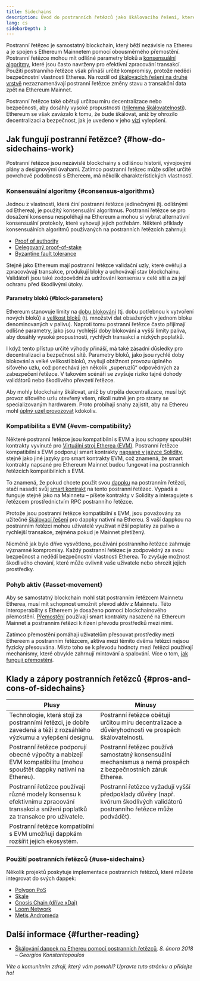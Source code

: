 ```yaml
---
title: Sidechains
description: Úvod do postranních řetězců jako škálovacího řešení, které v současnosti využívá komunita Etherea.
lang: cs
sidebarDepth: 3
---
```


Postranní řetězec je samostatný blockchain, který běží nezávisle na Ethereu a je spojen s Ethereum Mainnetem pomocí obousměrného přemostění. Postranní řetězce mohou mít odlišné parametry bloků a [konsensuální algoritmy](/developers/docs/consensus-mechanisms/), které jsou často navrženy pro efektivní zpracování transakcí. Použití postranního řetězce však přináší určité kompromisy, protože nedědí bezpečnostní vlastnosti Etherea. Na rozdíl od [škálovacích řešení na druhé vrstvě](/layer-2/) nezaznamenávají postranní řetězce změny stavu a transakční data zpět na Ethereum Mainnet.

Postranní řetězce také obětují určitou míru decentralizace nebo bezpečnosti, aby dosáhly vysoké propustnosti ([trilemma škálovatelnosti](https://vitalik.eth.limo/general/2021/05/23/scaling.html)). Ethereum se však zavázalo k tomu, že bude škálovat, aniž by ohrozilo decentralizaci a bezpečnost, jak je uvedeno v jeho [vizi](/roadmap/vision/) vylepšení.

## Jak fungují postranní řetězce? {#how-do-sidechains-work}

Postranní řetězce jsou nezávislé blockchainy s odlišnou historií, vývojovými plány a designovými úvahami. Zatímco postranní řetězec může sdílet určité povrchové podobnosti s Ethereem, má několik charakteristických vlastností.

### Konsensuální algoritmy {#consensus-algorithms}

Jednou z vlastností, která činí postranní řetězce jedinečnými (tj. odlišnými od Etherea), je použitý konsensuální algoritmus. Postranní řetězce se pro dosažení konsensu nespoléhají na Ethereum a mohou si vybrat alternativní konsensuální protokoly, které vyhovují jejich potřebám. Některé příklady konsensuálních algoritmů používaných na postranních řetězcích zahrnují:

- [Proof of authority](/developers/docs/consensus-mechanisms/poa/)
- [Delegovaný proof-of-stake](https://en.bitcoin.it/wiki/Delegated_proof_of_stake)
- [Byzantine fault tolerance](https://decrypt.co/resources/byzantine-fault-tolerance-what-is-it-explained)

Stejně jako Ethereum mají postranní řetězce validační uzly, které ověřují a zpracovávají transakce, produkují bloky a uchovávají stav blockchainu. Validátoři jsou také zodpovědní za udržování konsensu v celé síti a za její ochranu před škodlivými útoky.

#### Parametry bloků {#block-parameters}

Ethereum stanovuje limity na [dobu blokování](/developers/docs/blocks/#block-time) (tj. dobu potřebnou k vytvoření nových bloků) a [velikost bloků](/developers/docs/blocks/#block-size) (tj. množství dat obsažených v jednom bloku denominovaných v palivu). Naproti tomu postranní řetězce často přijímají odlišné parametry, jako jsou rychlejší doby blokování a vyšší limity paliva, aby dosáhly vysoké propustnosti, rychlých transakcí a nízkých poplatků.

I když tento přístup určité výhody přináší, má také zásadní důsledky pro decentralizaci a bezpečnost sítě. Parametry bloků, jako jsou rychlé doby blokování a velké velikosti bloků, zvyšují obtížnost provozu úplného síťového uzlu, což ponechává jen několik „superuzlů“ odpovědných za zabezpečení řetězce. V takovém scénáři se zvyšuje riziko tajné dohody validátorů nebo škodlivého převzetí řetězce.

Aby mohly blockchainy škálovat, aniž by utrpěla decentralizace, musí být provoz síťového uzlu otevřený všem, nikoli nutně jen pro strany se specializovaným hardwarem. Proto probíhají snahy zajistit, aby na Ethereu mohl [úplný uzel provozovat](/developers/docs/nodes-and-clients/#why-should-i-run-an-ethereum-node) kdokoliv.

### Kompatibilita s EVM {#evm-compatibility}

Některé postranní řetězce jsou kompatibilní s EVM a jsou schopny spouštět kontrakty vyvinuté pro [Virtuální stroj Etherea (EVM)](/developers/docs/evm/). Postranní řetězce kompatibilní s EVM podporují smart kontrakty [napsané v jazyce Solidity](/developers/docs/smart-contracts/languages/), stejně jako jiné jazyky pro smart kontrakty EVM, což znamená, že smart kontrakty napsané pro Ethereum Mainnet budou fungovat i na postranních řetězcích kompatibilních s EVM.

To znamená, že pokud chcete použít svou [dappku](/developers/docs/dapps/) na postranním řetězci, stačí nasadit svůj [smart kontrakt](/developers/docs/smart-contracts/) na tento postranní řetězec. Vypadá a funguje stejně jako na Mainnetu – píšete kontrakty v Solidity a interagujete s řetězcem prostřednictvím RPC postranního řetězce.

Protože jsou postranní řetězce kompatibilní s EVM, jsou považovány za užitečné [škálovací řešení](/developers/docs/scaling/) pro dappky nativní na Ethereu. S vaší dappkou na postranním řetězci mohou uživatelé využívat nižší poplatky za palivo a rychlejší transakce, zejména pokud je Mainnet přetížený.

Nicméně jak bylo dříve vysvětleno, používání postranního řetězce zahrnuje významné kompromisy. Každý postranní řetězec je zodpovědný za svou bezpečnost a nedědí bezpečnostní vlastnosti Etherea. To zvyšuje možnost škodlivého chování, které může ovlivnit vaše uživatele nebo ohrozit jejich prostředky.

### Pohyb aktiv {#asset-movement}

Aby se samostatný blockchain mohl stát postranním řetězcem Mainnetu Etherea, musí mít schopnost umožnit převod aktiv z Mainnetu. Této interoperability s Ethereem je dosaženo pomocí blockchainového přemostění. [Přemostění](/bridges/) používají smart kontrakty nasazené na Ethereum Mainnet a postranním řetězci k řízení převodu prostředků mezi nimi.

Zatímco přemostění pomáhají uživatelům přesouvat prostředky mezi Ethereem a postranním řetězcem, aktiva mezi těmito dvěma řetězci nejsou fyzicky přesouvána. Místo toho se k převodu hodnoty mezi řetězci používají mechanismy, které obvykle zahrnují mintování a spalování. Více o tom, [jak fungují přemostění](/developers/docs/bridges/#how-do-bridges-work).

## Klady a zápory postranních řetězců {#pros-and-cons-of-sidechains}

| Plusy                                                                                                                               | Mínusy                                                                                                                      |
| ----------------------------------------------------------------------------------------------------------------------------------- | --------------------------------------------------------------------------------------------------------------------------- |
| Technologie, která stojí za postranními řetězci, je dobře zavedená a těží z rozsáhlého výzkumu a vylepšení designu.                 | Postranní řetězce obětují určitou míru decentralizace a důvěryhodnosti ve prospěch škálovatelnosti.                         |
| Postranní řetězce podporují obecné výpočty a nabízejí EVM kompatibilitu (mohou spouštět dappky nativní na Ethereu).                 | Postranní řetězec používá samostatný konsensuální mechanismus a nemá prospěch z bezpečnostních záruk Etherea.               |
| Postranní řetězce používají různé modely konsensu k efektivnímu zpracování transakcí a snížení poplatků za transakce pro uživatele. | Postranní řetězce vyžadují vyšší předpoklady důvěry (např. kvórum škodlivých validátorů postranního řetězce může podvádět). |
| Postranní řetězce kompatibilní s EVM umožňují dappkám rozšířit jejich ekosystém.                                                    |                                                                                                                             |

### Použití postranních řetězců {#use-sidechains}

Několik projektů poskytuje implementace postranních řetězců, které můžete integrovat do svých dappek:

- [Polygon PoS](https://polygon.technology/solutions/polygon-pos)
- [Skale](https://skale.network/)
- [Gnosis Chain (dříve xDai)](https://www.gnosischain.com/)
- [Loom Network](https://loomx.io/)
- [Metis Andromeda](https://www.metis.io/)

## Další informace {#further-reading}

- [Škálování dappek na Ethereu pomocí postranních řetězců](https://medium.com/loom-network/dappchains-scaling-ethereum-dapps-through-sidechains-f99e51fff447)_, 8. února 2018 – Georgios Konstantopoulos_

_Víte o komunitním zdroji, který vám pomohl? Upravte tuto stránku a přidejte ho!_
